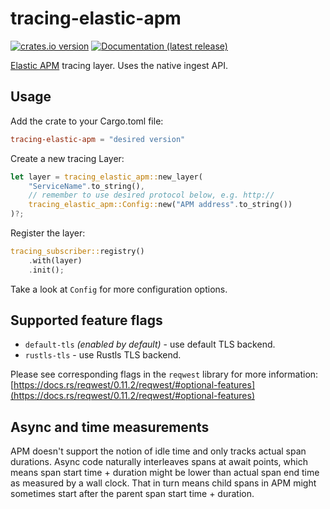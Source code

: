 # tracing-elastic-apm

[![crates.io version](https://img.shields.io/crates/v/tracing-elastic-apm.svg)](https://crates.io/crates/tracing-elastic-apm)
[![Documentation (latest release)](https://docs.rs/tracing-elastic-apm/badge.svg)](https://docs.rs/tracing-elastic-apm/)

[Elastic APM](https://www.elastic.co/apm) tracing layer. Uses the native ingest API.

## Usage

Add the crate to your Cargo.toml file:

```toml
tracing-elastic-apm = "desired version"
```

Create a new tracing Layer:

```rust
let layer = tracing_elastic_apm::new_layer(
    "ServiceName".to_string(),
    // remember to use desired protocol below, e.g. http://
    tracing_elastic_apm::Config::new("APM address".to_string())
)?;
```

Register the layer:

```rust
tracing_subscriber::registry()
    .with(layer)
    .init();
```

Take a look at `Config` for more configuration options.

## Supported feature flags

- `default-tls` _(enabled by default)_ - use default TLS backend.
- `rustls-tls` - use Rustls TLS backend.

Please see corresponding flags in the `reqwest` library for more information:
[https://docs.rs/reqwest/0.11.2/reqwest/#optional-features](https://docs.rs/reqwest/0.11.2/reqwest/#optional-features)

## Async and time measurements

APM doesn't support the notion of idle time and only tracks actual span durations. Async code naturally interleaves
spans at await points, which means span start time + duration might be lower than actual span end time as measured by a
wall clock. That in turn means child spans in APM might sometimes start after the parent span start time + duration.
